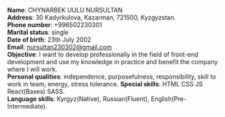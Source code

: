 
**Name**: CHYNARBEK UULU NURSULTAN  
**Address**: 30 Kadyrkulova, Kazarman, 721500, Kyzgyzstan.  
**Phone number**: +996502230301  
**Marital status**: single  
**Date of birth**: 23th July 2002   
**Email**: nursultan230302@gmail.com  
**Objective**: I want to develop professionally in the field of front-end development and use my knowledge in practice and benefit the company where I will work.  
**Personal qualities**: independence, purposefulness, responsibility, skill to work in team, energy, stress tolerance. 
**Special skills**: HTML CSS JS React(Bases) SASS.   
**Language skills**: Kyrgyz(Native), Russian(Fluent), English(Pre-Intermediate). 
